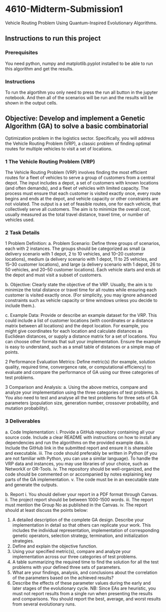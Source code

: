 # 4610-Midterm-Submission1

Vehicle Routing Problem Using Quantum-Inspired Evolutionary Algorithms.

## Instructions to run this project

### Prerequisites

You need python, numpy and matplotlib.pyplot installed to be able to run this algorithm and get the results.

### Instructions

To run the algortihm you only need to press the run all button in the jupyter notebook. And then all of the scenarios will be run and the results will be shown in the output cells.

## Objective: Develop and implement a Genetic Algorithm (GA) to solve a basic combinatorial

Optimization problem in the logistics sector. Specifically, you will address the Vehicle Routing
Problem (VRP), a classic problem of finding optimal routes for multiple vehicles to visit a set
of locations.

### 1 The Vehicle Routing Problem (VRP)

The Vehicle Routing Problem (VRP) involves finding the most efficient routes for a fleet of
vehicles to serve a group of customers from a central depot. The input includes a depot, a set
of customers with known locations (and often demands), and a fleet of vehicles with limited
capacity. The process must ensure that each customer is visited exactly once, every route begins
and ends at the depot, and vehicle capacity or other constraints are not violated. The output is
a set of feasible routes, one for each vehicle, that collectively serve all customers. The aim is
to minimize the overall cost, usually measured as the total travel distance, travel time, or
number of vehicles used.

### 2 Task Details

1 Problem Definition:
a. Problem Scenario: Define three groups of scenarios, each with 2 instances.
The groups should be categorized as small (a delivery scenario with 1 depot, 2
to 10 vehicles, and 10–20 customer locations), medium (a delivery scenario
with 1 depot, 11 to 25 vehicles, and 15–30 customer locations), and large (a
delivery scenario with 1 depot, 26 to 50 vehicles, and 20–50 customer
locations). Each vehicle starts and ends at the depot and must visit a subset of
customers.

b. Objective: Clearly state the objective of the VRP. Usually, the aim is to
minimize the total distance or travel time for all routes while ensuring each
customer is visited exactly once. (For simplicity, you may ignore advanced
constraints such as vehicle capacity or time windows unless you decide to
include them.).

c. Example Data: Provide or describe an example dataset for the VRP. This could
include a list of customer locations (with coordinates or a distance matrix
between all locations) and the depot location. For example, you might give
coordinates for each location and calculate distances as Euclidean distances, or
supply a distance matrix for a set of locations. You can choose other formats
that suit your implementation. Ensure the example is easy to understand, such
as a small table of distances or a simple map of points.

2 Performance Evaluation Metrics: Define metric(s) (for example, solution quality,
required time, convergence rate, or computational efficiency) to evaluate and compare
the performance of GA using our three categories of test problems.

3 Comparison and Analysis:
a. Using the above metrics, compare and analyze your implementation using the
three categories of test problems.
b. You also need to test and analyse all the test problems for three sets of GA
parameters (population size, generation number, crossover probability, and
mutation probability).

### 3 Deliverables

a. Code Implementation:
i. Provide a GitHub repository containing all your source code. Include a clear
README with instructions on how to install any dependencies and run the
algorithms on the provided example data.
ii. Include the GitHub link in the submitted report and ensure it is shareable and
executable.
iii. The code should preferably be written in Python (if you are not familiar with
Python, you can use a similar language). To handle the VRP data and instances,
you may use libraries of your choice, such as NetworkX or OR-Tools.
iv. The repository should be well-organized, and the code should be commented on
or accompanied by notes explaining key parts of the GA implementation.
v. The code must be in an executable state and generate the outputs.

b. Report
i. You should deliver your report in a PDF format through Canvas.
ii. The project report should be between 1000-1500 words.
iii. The report must mention the Group No as published in the Canvas.
iv. The report should at least discuss the points below:

1. A detailed description of the complete GA design. Describe your
   implementation in detail so that others can replicate your work. This
   includes the individual representation, implementation of
   corresponding genetic operators, selection strategy, termination, and
   initialization strategies.
2. Define and explain the objective function.
3. Using your specified metric(s), compare and analyze your
   implementation across our three categories of test problems.
4. A table summarizing the required time to find the solution for all the
   test problems with your defined three sets of parameters.
5. What are your findings, analysis, and conclusions about the correlation
   of the parameters based on the achieved results?
6. Describe the effects of these parameter values during the early and later
   stages of the evolutionary cycle.
   NB: Since EAs are heuristic, you must not report results from a single run when presenting the
   results and comparisons. You should report the best, average, and worst results from several
   evolutionary runs.

